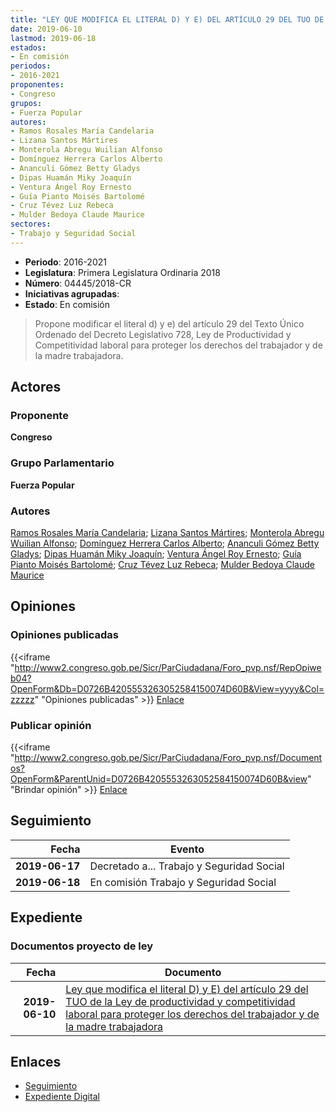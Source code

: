 ```yaml
---
title: "LEY QUE MODIFICA EL LITERAL D) Y E) DEL ARTÍCULO 29 DEL TUO DE LA LEY DE PRODUCTIVIDAD Y COMPETITIVIDAD LABORAL PARA PROTEGER LOS DERECHOS DEL TRABAJADOR Y DE LA MADRE TRABAJADORA"
date: 2019-06-10
lastmod: 2019-06-18
estados:
- En comisión
periodos:
- 2016-2021
proponentes:
- Congreso
grupos:
- Fuerza Popular
autores:
- Ramos Rosales María Candelaria
- Lizana Santos Mártires
- Monterola Abregu Wuilian Alfonso
- Domínguez Herrera Carlos Alberto
- Ananculi Gómez Betty Gladys
- Dipas Huamán Miky Joaquín
- Ventura Ángel Roy Ernesto
- Guía Pianto Moisés Bartolomé
- Cruz Tévez Luz Rebeca
- Mulder Bedoya Claude Maurice
sectores:
- Trabajo y Seguridad Social
---
```

- **Periodo**: 2016-2021
- **Legislatura**: Primera Legislatura Ordinaria 2018
- **Número**: 04445/2018-CR
- **Iniciativas agrupadas**: 
- **Estado**: En comisión

> Propone modificar el literal d) y e) del artículo 29 del Texto Único Ordenado del Decreto Legislativo 728, Ley de Productividad y Competitividad laboral para proteger los derechos del trabajador y de la madre trabajadora.


## Actores

### Proponente

**Congreso**

### Grupo Parlamentario

**Fuerza Popular**

### Autores

[Ramos Rosales María Candelaria](mailto:mailto:mramosr@congreso.gob.pe); [Lizana Santos Mártires](mailto:mailto:mlizana@congreso.gob.pe); [Monterola Abregu Wuilian Alfonso](mailto:mailto:wmonterola@congreso.gob.pe); [Domínguez Herrera Carlos Alberto](mailto:mailto:cdominguez@congreso.gob.pe); [Ananculi Gómez Betty Gladys](mailto:mailto:bananculi@congreso.gob.pe); [Dipas Huamán Miky Joaquín](mailto:mailto:mdipas@congreso.gob.pe); [Ventura Ángel Roy Ernesto](mailto:mailto:rventura@congreso.gob.pe); [Guía Pianto Moisés Bartolomé](mailto:mailto:mguia@congreso.gob.pe); [Cruz Tévez Luz Rebeca](mailto:mailto:lcruzt@congreso.gob.pe); [Mulder Bedoya Claude Maurice](mailto:mailto:mmulder@congreso.gob.pe)

## Opiniones

### Opiniones publicadas

{{<iframe "http://www2.congreso.gob.pe/Sicr/ParCiudadana/Foro_pvp.nsf/RepOpiweb04?OpenForm&Db=D0726B4205553263052584150074D60B&View=yyyy&Col=zzzzz" "Opiniones publicadas" >}}
[Enlace](http://www2.congreso.gob.pe/Sicr/ParCiudadana/Foro_pvp.nsf/RepOpiweb04?OpenForm&Db=D0726B4205553263052584150074D60B&View=yyyy&Col=zzzzz)

### Publicar opinión

{{<iframe "http://www2.congreso.gob.pe/Sicr/ParCiudadana/Foro_pvp.nsf/Documentos?OpenForm&ParentUnid=D0726B4205553263052584150074D60B&view" "Brindar opinión" >}}
[Enlace](http://www2.congreso.gob.pe/Sicr/ParCiudadana/Foro_pvp.nsf/Documentos?OpenForm&ParentUnid=D0726B4205553263052584150074D60B&view)


## Seguimiento

| Fecha | Evento |
|------:|--------|
| **2019-06-17** | Decretado a... Trabajo y Seguridad Social |
| **2019-06-18** | En comisión Trabajo y Seguridad Social |

## Expediente

### Documentos proyecto de ley

| Fecha | Documento |
|------:|-----------|
| **2019-06-10** | [Ley que modifica el literal D) y E) del artículo 29 del TUO de la Ley de productividad y competitividad laboral para proteger los derechos del trabajador y de la madre trabajadora](http://www.leyes.congreso.gob.pe/Documentos/2016_2021/Proyectos_de_Ley_y_de_Resoluciones_Legislativas/PL0444520190610..pdf) |

## Enlaces

- [Seguimiento](http://www2.congreso.gob.pe/Sicr/TraDocEstProc/CLProLey2016.nsf/f7fff46988ca05b1052578e100829cc7/e27a74dfdaffabef05258415007e0c52?OpenDocument)
- [Expediente Digital](http://www2.congreso.gob.pe/Sicr/TraDocEstProc/CLProLey2016.nsf/f7fff46988ca05b1052578e100829cc7/e27a74dfdaffabef05258415007e0c52?OpenDocument&Click=05257FB7005EB655.eb71d0cf91d8294e05256cdf006b5706/$Body/0.1C6C)

